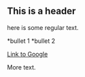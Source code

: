 ## This is a header

here is some regular text.

*bullet 1
*bullet 2

[Link to Google](http://www.google.com)

More text.
